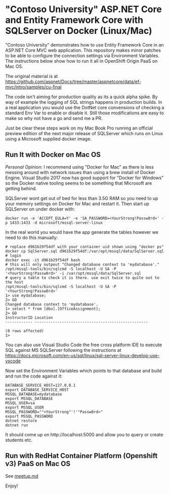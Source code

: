 # "Contoso University" ASP.NET Core and Entity Framework Core with SQLServer on Docker (Linux/Mac)

"Contoso University" demonstrates how to use Entity Framework Core in an
ASP.NET Core MVC web application. This repository makes minor patches to be
able to configure the connection settings via Environment Variables.
The instructions below show how to run it all in OpenShift Origin PaaS on Mac OS.

The original material is at https://github.com/aspnet/Docs/tree/master/aspnetcore/data/ef-mvc/intro/samples/cu-final

The code isn't aiming for production quality as its a quick alpha spike. By way of example the logging of SQL strings happens in production builds. In a real application you would use the DotNet core convensions of checking a standard Env Var to enable or disable it. Still those modifications are easy to make so why not have a go and send me a PR.

Just be clear these steps work on my Mac Book Pro running an official preview edition of the next major release of SQLServer which runs on Linux using a Microsoft supplied docker image.

## Run It with Docker on Mac OS

_Personal Opinion:_ I recommend using "Docker for Mac" as there is less messing around with network issues than using a brew install of Docker Engine. Visual Studio 2017 now has good support for "Docker for Windows" so the Docker native tooling seems to be something that Microsoft are getting behind.

SQLServer wont get out of bed for less than 3.5G RAM so you need to up your memory settings on Docker for Mac and restart it. Then start up SQLServer on under docker with:

```
docker run -e 'ACCEPT_EULA=Y' -e 'SA_PASSWORD=<YourStrong!Passw0rd>' -p 1433:1433 -d microsoft/mssql-server-linux
```

In the real world you would have the app generate the tables however we need to
do this manually: 

```
# replace d961b29f54df with your container uid shown using "docker ps"
docker cp SqlServer.sql d961b29f54df:/var/opt/mssql/data/SqlServer.sql
# login
docker exec -it d961b29f54df bash
# this will only outpout "Changed database context to 'mydatabase'."
/opt/mssql-tools/bin/sqlcmd -S localhost -U SA -P '<YourStrong!Passw0rd>' -i /var/opt/mssql/data/SqlServer.sql
# query a table to check it is there. use exit twice to quite out to the host
/opt/mssql-tools/bin/sqlcmd -S localhost -U SA -P '<YourStrong!Passw0rd>'
1> use mydatabase;
2> GO
Changed database context to 'mydatabase'.
1> select * from [dbo].[OfficeAssignment];
2> GO
InstructorID Location                                          
------------ --------------------------------------------------

(0 rows affected)
1>
```

You can also use Visual Studio Code the free cross platform IDE to execute SQL against MS SQLServer following the instructions at https://docs.microsoft.com/en-us/sql/linux/sql-server-linux-develop-use-vscode

Now set the Environment Variables which points to that database and build and run the code against it:

```
DATABASE_SERVICE_HOST=127.0.0.1
export DATABASE_SERVICE_HOST
MSSQL_DATABASE=mydatabase
export MSSQL_DATABASE
MSSQL_USER=sa
export MSSQL_USER
MSSQL_PASSWORD=""<YourStrong"'!'"Passw0rd>"
export MSSQL_PASSWORD
dotnet restore
dotnet run
```

It should come up on http://localhost:5000 and allow you to query or create students etc.

## Run with RedHat Container Platform (Openshift v3) PaaS on Mac OS

See [meetup.md](meetup.md)

Enjoy!
